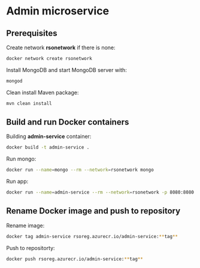 # Admin microservice

## Prerequisites

Create network **rsonetwork** if there is none:

```bash
docker network create rsonetwork
```

Install MongoDB and start MongoDB server with:
```bash
mongod
```

Clean install Maven package:
```bash
mvn clean install
```


## Build and run Docker containers

Building **admin-service** container:
```bash
docker build -t admin-service .
```

Run mongo:
```bash
docker run --name=mongo --rm --network=rsonetwork mongo
```

Run app:
```bash
docker run --name=admin-service --rm --network=rsonetwork -p 8080:8080 -e MONGO_USER_URL=MONGO_URL=mongodb://mongo:27017/users admin-service
```

## Rename Docker image and push to repository

Rename image:
```bash
docker tag admin-service rsoreg.azurecr.io/admin-service:**tag**
```

Push to repositorty:
```bash
docker push rsoreg.azurecr.io/admin-service:**tag**
```
